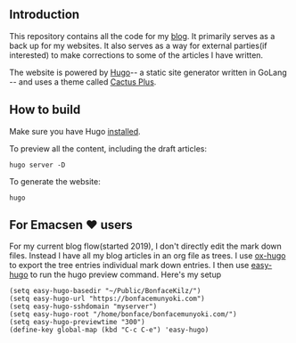 ## Introduction

This repository contains all the code for my [blog](https://bonfacemunyoki.com
"my blog"). It primarily serves as a back up for my websites. It also serves as
a way for external parties(if interested) to make corrections to some of the
articles I have written.

The website is powered by [Hugo](https://gohugo.io/ "hugo")-- a static site
generator written in GoLang -- and uses a theme called [Cactus
Plus](https://themes.gohugo.io/hugo-theme-cactus-plus/ "theme used").

## How to build

Make sure you have Hugo [installed](https://gohugo.io/getting-started/installing/ "how to install hugo").

To preview all the content, including the draft articles:

```
hugo server -D
```

To generate the website:

```
hugo
```

## For Emacsen :heart: users

For my current blog flow(started 2019), I don't directly edit the mark down files. Instead I have all my blog articles in an org file as trees. I use [ox-hugo](https://ox-hugo.scripter.co/) to export the tree entries individual mark down entries. I then use [easy-hugo](https://github.com/masasam/emacs-easy-hugo) to run the hugo preview command.  Here's my setup

```
(setq easy-hugo-basedir "~/Public/BonfaceKilz/")
(setq easy-hugo-url "https://bonfacemunyoki.com")
(setq easy-hugo-sshdomain "myserver")
(setq easy-hugo-root "/home/bonface/bonfacemunyoki.com/")
(setq easy-hugo-previewtime "300")
(define-key global-map (kbd "C-c C-e") 'easy-hugo)
```

